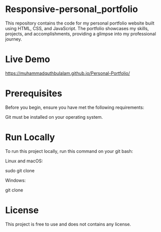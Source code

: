 # Responsive-personal_portfolio

This repository contains the code for my personal portfolio website built using HTML, CSS, and JavaScript. The portfolio showcases my skills, projects, and accomplishments, providing a glimpse into my professional journey.

# Live Demo
https://muhammadquthbulalam.github.io/Personal-Portfolio/
# Prerequisites

Before you begin, ensure you have met the following requirements:

Git must be installed on your operating system.

# Run Locally

To run this project locally, run this command on your git bash:

Linux and macOS:

sudo git clone 

Windows:

git clone

# License

This project is free to use and does not contains any license.
